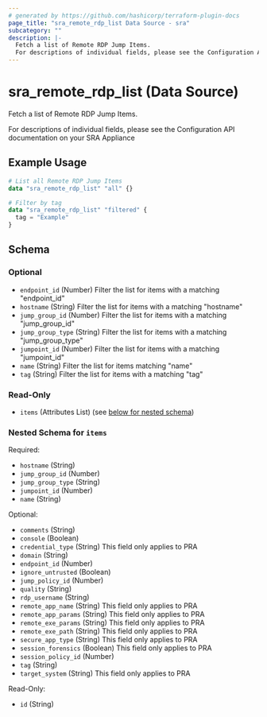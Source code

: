 ```yaml
---
# generated by https://github.com/hashicorp/terraform-plugin-docs
page_title: "sra_remote_rdp_list Data Source - sra"
subcategory: ""
description: |-
  Fetch a list of Remote RDP Jump Items.
  For descriptions of individual fields, please see the Configuration API documentation on your SRA Appliance
---
```


# sra_remote_rdp_list (Data Source)

Fetch a list of Remote RDP Jump Items.

For descriptions of individual fields, please see the Configuration API documentation on your SRA Appliance

## Example Usage

```terraform
# List all Remote RDP Jump Items
data "sra_remote_rdp_list" "all" {}

# Filter by tag
data "sra_remote_rdp_list" "filtered" {
  tag = "Example"
}
```

<!-- schema generated by tfplugindocs -->
## Schema

### Optional

- `endpoint_id` (Number) Filter the list for items with a matching "endpoint_id"
- `hostname` (String) Filter the list for items with a matching "hostname"
- `jump_group_id` (Number) Filter the list for items with a matching "jump_group_id"
- `jump_group_type` (String) Filter the list for items with a matching "jump_group_type"
- `jumpoint_id` (Number) Filter the list for items with a matching "jumpoint_id"
- `name` (String) Filter the list for items matching "name"
- `tag` (String) Filter the list for items with a matching "tag"

### Read-Only

- `items` (Attributes List) (see [below for nested schema](#nestedatt--items))

<a id="nestedatt--items"></a>
### Nested Schema for `items`

Required:

- `hostname` (String)
- `jump_group_id` (Number)
- `jump_group_type` (String)
- `jumpoint_id` (Number)
- `name` (String)

Optional:

- `comments` (String)
- `console` (Boolean)
- `credential_type` (String) This field only applies to PRA
- `domain` (String)
- `endpoint_id` (Number)
- `ignore_untrusted` (Boolean)
- `jump_policy_id` (Number)
- `quality` (String)
- `rdp_username` (String)
- `remote_app_name` (String) This field only applies to PRA
- `remote_app_params` (String) This field only applies to PRA
- `remote_exe_params` (String) This field only applies to PRA
- `remote_exe_path` (String) This field only applies to PRA
- `secure_app_type` (String) This field only applies to PRA
- `session_forensics` (Boolean) This field only applies to PRA
- `session_policy_id` (Number)
- `tag` (String)
- `target_system` (String) This field only applies to PRA

Read-Only:

- `id` (String)


